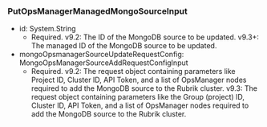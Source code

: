 ### PutOpsManagerManagedMongoSourceInput


- id: System.String
  - Required. v9.2: The ID of the MongoDB source to be updated.
v9.3+: The managed ID of the MongoDB source to be updated.
- mongoOpsmanagerSourceUpdateRequestConfig: MongoOpsManagerSourceAddRequestConfigInput
  - Required. v9.2: The request object containing parameters like Project ID, Cluster ID, API Token, and a list of OpsManager nodes required to add the MongoDB source to the Rubrik cluster. v9.3: The request object containing parameters like the Group (project) ID, Cluster ID, API Token, and a list of OpsManager nodes required to add the MongoDB source to the Rubrik cluster.
